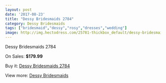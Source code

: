 ```yaml
---
layout: post
date: '2017-08-23'
title: "Dessy Bridesmaids 2784"
category: Dessy Bridesmaids
tags: ["bridesmaid","dessy","rosy","dresses","wedding"]
image: http://img.hectodress.com/25781-thickbox_default/dessy-bridesmaids-2784.jpg
---
```

Dessy Bridesmaids 2784

On Sales: **$179.99**
<a href="https://www.hectodress.com/dessy-bridesmaids/11993-dessy-bridesmaids-2784.html"><amp-img layout="responsive" width="600" height="600" src="//img.hectodress.com/25781-thickbox_default/dessy-bridesmaids-2784.jpg" alt="Dessy Bridesmaids 2784 0" /></a>
<a href="https://www.hectodress.com/dessy-bridesmaids/11993-dessy-bridesmaids-2784.html"><amp-img layout="responsive" width="600" height="600" src="//img.hectodress.com/25782-thickbox_default/dessy-bridesmaids-2784.jpg" alt="Dessy Bridesmaids 2784 1" /></a>

Buy it: [Dessy Bridesmaids 2784](https://www.hectodress.com/dessy-bridesmaids/11993-dessy-bridesmaids-2784.html "Dessy Bridesmaids 2784")

View more: [Dessy Bridesmaids](https://www.hectodress.com/187-dessy-bridesmaids "Dessy Bridesmaids")